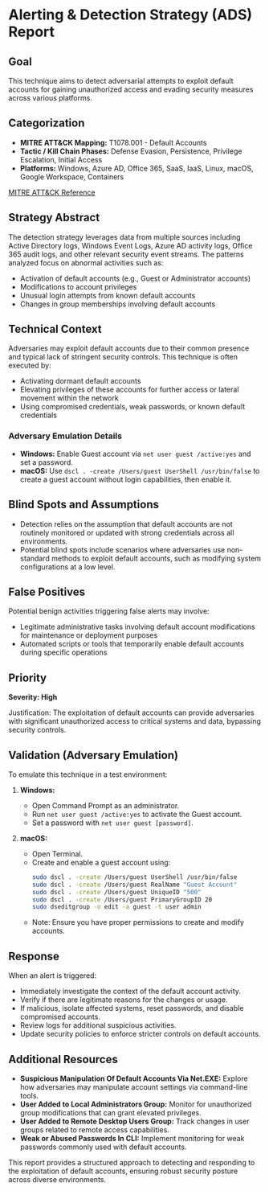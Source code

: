 # Alerting & Detection Strategy (ADS) Report

## Goal
This technique aims to detect adversarial attempts to exploit default accounts for gaining unauthorized access and evading security measures across various platforms.

## Categorization
- **MITRE ATT&CK Mapping:** T1078.001 - Default Accounts
- **Tactic / Kill Chain Phases:** Defense Evasion, Persistence, Privilege Escalation, Initial Access
- **Platforms:** Windows, Azure AD, Office 365, SaaS, IaaS, Linux, macOS, Google Workspace, Containers

[MITRE ATT&CK Reference](https://attack.mitre.org/techniques/T1078/001)

## Strategy Abstract
The detection strategy leverages data from multiple sources including Active Directory logs, Windows Event Logs, Azure AD activity logs, Office 365 audit logs, and other relevant security event streams. The patterns analyzed focus on abnormal activities such as:
- Activation of default accounts (e.g., Guest or Administrator accounts)
- Modifications to account privileges
- Unusual login attempts from known default accounts
- Changes in group memberships involving default accounts

## Technical Context
Adversaries may exploit default accounts due to their common presence and typical lack of stringent security controls. This technique is often executed by:
- Activating dormant default accounts
- Elevating privileges of these accounts for further access or lateral movement within the network
- Using compromised credentials, weak passwords, or known default credentials

### Adversary Emulation Details
- **Windows:** Enable Guest account via `net user guest /active:yes` and set a password.
- **macOS:** Use `dscl . -create /Users/guest UserShell /usr/bin/false` to create a guest account without login capabilities, then enable it.

## Blind Spots and Assumptions
- Detection relies on the assumption that default accounts are not routinely monitored or updated with strong credentials across all environments.
- Potential blind spots include scenarios where adversaries use non-standard methods to exploit default accounts, such as modifying system configurations at a low level.

## False Positives
Potential benign activities triggering false alerts may involve:
- Legitimate administrative tasks involving default account modifications for maintenance or deployment purposes
- Automated scripts or tools that temporarily enable default accounts during specific operations

## Priority
**Severity: High**

Justification: The exploitation of default accounts can provide adversaries with significant unauthorized access to critical systems and data, bypassing security controls.

## Validation (Adversary Emulation)
To emulate this technique in a test environment:
1. **Windows:**
   - Open Command Prompt as an administrator.
   - Run `net user guest /active:yes` to activate the Guest account.
   - Set a password with `net user guest [password]`.

2. **macOS:**
   - Open Terminal.
   - Create and enable a guest account using:
     ```bash
     sudo dscl . -create /Users/guest UserShell /usr/bin/false
     sudo dscl . -create /Users/guest RealName "Guest Account"
     sudo dscl . -create /Users/guest UniqueID "500"
     sudo dscl . -create /Users/guest PrimaryGroupID 20
     sudo dseditgroup -o edit -a guest -t user admin
     ```
   - Note: Ensure you have proper permissions to create and modify accounts.

## Response
When an alert is triggered:
- Immediately investigate the context of the default account activity.
- Verify if there are legitimate reasons for the changes or usage.
- If malicious, isolate affected systems, reset passwords, and disable compromised accounts.
- Review logs for additional suspicious activities.
- Update security policies to enforce stricter controls on default accounts.

## Additional Resources
- **Suspicious Manipulation Of Default Accounts Via Net.EXE:** Explore how adversaries may manipulate account settings via command-line tools.
- **User Added to Local Administrators Group:** Monitor for unauthorized group modifications that can grant elevated privileges.
- **User Added to Remote Desktop Users Group:** Track changes in user groups related to remote access capabilities.
- **Weak or Abused Passwords In CLI:** Implement monitoring for weak passwords commonly used with default accounts. 

This report provides a structured approach to detecting and responding to the exploitation of default accounts, ensuring robust security posture across diverse environments.